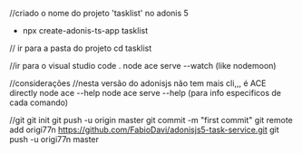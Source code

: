 //criado o nome do projeto 'tasklist' no adonis 5
- npx create-adonis-ts-app tasklist

// ir para a pasta do projeto
cd tasklist

//ir para o visual studio
code .
node ace serve --watch (like nodemoon)

//considerações
//nesta versão do adonisjs não tem mais cli,,, é ACE directly
node ace --help
node ace serve --help (para info especificos de cada comando)

//git
git init
git push -u origin master
git commit -m "first commit"
git remote add origi77n https://github.com/FabioDavi/adonisjs5-task-service.git
git push -u origi77n master


